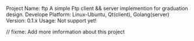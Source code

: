 Project Name: ftp
	A simple Ftp client && server implemention for graduation design.
Develope Platform:
	Linux-Ubuntu, Qt(client), Golang(server)
Version:
	0.1.x
Usage:
	Not support yet!

// fixme: Add more imformation about this project
